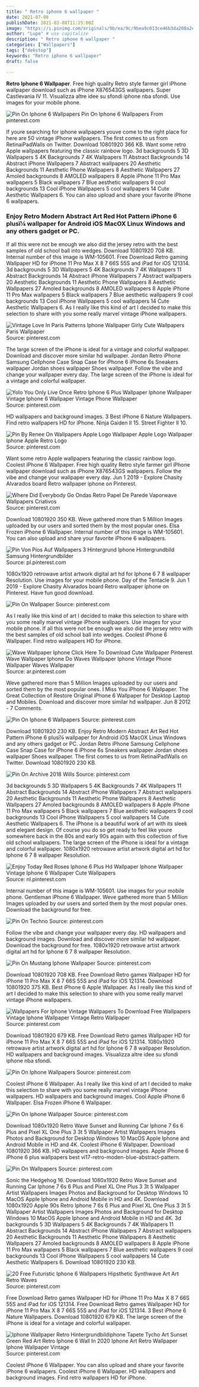 ```yaml
---
title: " Retro iphone 6 wallpaper "
date: 2021-07-08
publishDate: 2021-02-08T11:25:00Z
image: "https://i.pinimg.com/originals/9b/ea/9c/9bea9c013ce46b3da208a2e6da6d97ad.jpg"
author: "Lupo" # use capitalize
description: " Retro iphone 6 wallpaper "
categories: ["Wallpapers"]
tags: ["dekstop"]
keywords: "Retro iphone 6 wallpaper"
draft: false

---
```



**Retro Iphone 6 Wallpaper**. Free high quality Retro style farmer girl iPhone wallpaper download such as iPhone X876543GS wallpapers. Super Castlevania IV 11. Visualizza altre idee su sfondi iphone nba sfondi. Use images for your mobile phone.

![Pin On Iphone 6 Wallpapers](https://i.pinimg.com/originals/14/b4/af/14b4af1362924e5be21629d04507dcba.jpg "Pin On Iphone 6 Wallpapers")
Pin On Iphone 6 Wallpapers From pinterest.com


If youre searching for iphone wallpapers youve come to the right place for here are 50 vintage iPhone wallpapers. The first comes to us from RetinaiPadWalls on Twitter. Download 10801920 366 KB. Want some retro Apple wallpapers featuring the classic rainbow logo. 3d backgrounds 5 3D Wallpapers 5 4K Backgrounds 7 4K Wallpapers 11 Abstract Backgrounds 14 Abstract iPhone Wallpapers 7 Abstract wallpapers 20 Aesthetic Backgrounds 11 Aesthetic Phone Wallpapers 8 Aesthetic Wallpapers 27 Amoled backgrounds 8 AMOLED wallpapers 8 Apple iPhone 11 Pro Max wallpapers 5 Black wallpapers 7 Blue aesthetic wallpapers 9 cool backgrounds 13 Cool iPhone Wallpapers 5 cool wallpapers 14 Cute Aesthetic Wallpapers 6. You can also upload and share your favorite iPhone 6 wallpapers.

### Enjoy Retro Modern Abstract Art Red Hot Pattern iPhone 6 plusï¼ wallpaper for Android iOS MacOX Linux Windows and any others gadget or PC.

If all this were not be enough we also did the jersey retro with the best samples of old school ball into wedges. Download 10801920 708 KB. Internal number of this image is WM-105601. Free Download Retro gaming Wallpaper HD for iPhone 11 Pro Max X 8 7 66S 55S and iPad for iOS 121314. 3d backgrounds 5 3D Wallpapers 5 4K Backgrounds 7 4K Wallpapers 11 Abstract Backgrounds 14 Abstract iPhone Wallpapers 7 Abstract wallpapers 20 Aesthetic Backgrounds 11 Aesthetic Phone Wallpapers 8 Aesthetic Wallpapers 27 Amoled backgrounds 8 AMOLED wallpapers 8 Apple iPhone 11 Pro Max wallpapers 5 Black wallpapers 7 Blue aesthetic wallpapers 9 cool backgrounds 13 Cool iPhone Wallpapers 5 cool wallpapers 14 Cute Aesthetic Wallpapers 6. As I really like this kind of art I decided to make this selection to share with you some really marvel vintage iPhone wallpapers.


![Vintage Love In Paris Patterns Iphone Wallpaper Girly Cute Wallpapers Paris Wallpaper](https://i.pinimg.com/originals/b5/bb/07/b5bb0704e7604ce5dd9cd34aee80851d.jpg "Vintage Love In Paris Patterns Iphone Wallpaper Girly Cute Wallpapers Paris Wallpaper")
Source: pinterest.com

The large screen of the iPhone is ideal for a vintage and colorful wallpaper. Download and discover more similar hd wallpaper. Jordan Retro iPhone Samsung Cellphone Case Snap Case for iPhone 6 iPhone 6s Sneakers wallpaper Jordan shoes wallpaper Shoes wallpaper. Follow the vibe and change your wallpaper every day. The large screen of the iPhone is ideal for a vintage and colorful wallpaper.

![Yolo You Only Live Once Retro Iphone 6 Plus Wallpaper Iphone Wallpaper Vintage Iphone 6 Wallpaper Vintage Phone Wallpaper](https://i.pinimg.com/originals/3f/33/8b/3f338bf7fe0e582e5dfe4aa479e42798.jpg "Yolo You Only Live Once Retro Iphone 6 Plus Wallpaper Iphone Wallpaper Vintage Iphone 6 Wallpaper Vintage Phone Wallpaper")
Source: pinterest.com

HD wallpapers and background images. 3 Best iPhone 6 Nature Wallpapers. Find retro wallpapers HD for iPhone. Ninja Gaiden II 15. Street Fighter II 10.

![Pin By Renee On Wallpapers Apple Logo Wallpaper Apple Logo Wallpaper Iphone Apple Retro Logo](https://i.pinimg.com/originals/78/a4/b5/78a4b58f2b465b5b6a820304f7d3cfc2.jpg "Pin By Renee On Wallpapers Apple Logo Wallpaper Apple Logo Wallpaper Iphone Apple Retro Logo")
Source: pinterest.com

Want some retro Apple wallpapers featuring the classic rainbow logo. Coolest iPhone 6 Wallpaper. Free high quality Retro style farmer girl iPhone wallpaper download such as iPhone X876543GS wallpapers. Follow the vibe and change your wallpaper every day. Jun 1 2019 - Explore Chasity Alvarados board Retro wallpaper iphone on Pinterest.

![Where Did Everybody Go Ondas Retro Papel De Parede Vaporwave Wallpapers Criativos](https://i.pinimg.com/originals/9f/82/94/9f8294b1af5296df54314a2adaa1d6e8.png "Where Did Everybody Go Ondas Retro Papel De Parede Vaporwave Wallpapers Criativos")
Source: pinterest.com

Download 10801920 350 KB. Weve gathered more than 5 Million Images uploaded by our users and sorted them by the most popular ones. Elsa Frozen iPhone 6 Wallpaper. Internal number of this image is WM-105601. You can also upload and share your favorite iPhone 6 wallpapers.

![Pin Von Pios Auf Wallpapers 3 Hintergrund Iphone Hintergrundbild Samsung Hintergrundbilder](https://i.pinimg.com/originals/c6/a0/4e/c6a04ef4ac722562259037f784b02f79.png "Pin Von Pios Auf Wallpapers 3 Hintergrund Iphone Hintergrundbild Samsung Hintergrundbilder")
Source: pl.pinterest.com

1080x1920 retrowave artist artwork digital art hd for Iphone 6 7 8 wallpaper Resolution. Use images for your mobile phone. Day of the Tentacle 9. Jun 1 2019 - Explore Chasity Alvarados board Retro wallpaper iphone on Pinterest. Have fun good download.

![Pin On Wallpaper](https://i.pinimg.com/originals/20/0b/71/200b71cff741e435e19cbee345e21c95.jpg "Pin On Wallpaper")
Source: pinterest.com

As I really like this kind of art I decided to make this selection to share with you some really marvel vintage iPhone wallpapers. Use images for your mobile phone. If all this were not be enough we also did the jersey retro with the best samples of old school ball into wedges. Coolest iPhone 6 Wallpaper. Find retro wallpapers HD for iPhone.

![Wave Wallpaper Iphone Click Here To Download Cute Wallpaper Pinterest Wave Wallpaper Iphone Do Waves Wallpaper Iphone Vintage Phone Wallpaper Waves Wallpaper](https://i.pinimg.com/564x/29/55/25/2955253b4340c797b5235e7dca7f7430.jpg "Wave Wallpaper Iphone Click Here To Download Cute Wallpaper Pinterest Wave Wallpaper Iphone Do Waves Wallpaper Iphone Vintage Phone Wallpaper Waves Wallpaper")
Source: ar.pinterest.com

Weve gathered more than 5 Million Images uploaded by our users and sorted them by the most popular ones. I Miss You iPhone 6 Wallpaper. The Great Collection of Restore Original iPhone 6 Wallpaper for Desktop Laptop and Mobiles. Download and discover more similar hd wallpaper. Jun 8 2012 - 7 Comments.

![Pin On Iphone 6 Wallpapers](https://i.pinimg.com/originals/14/b4/af/14b4af1362924e5be21629d04507dcba.jpg "Pin On Iphone 6 Wallpapers")
Source: pinterest.com

Download 10801920 230 KB. Enjoy Retro Modern Abstract Art Red Hot Pattern iPhone 6 plusï¼ wallpaper for Android iOS MacOX Linux Windows and any others gadget or PC. Jordan Retro iPhone Samsung Cellphone Case Snap Case for iPhone 6 iPhone 6s Sneakers wallpaper Jordan shoes wallpaper Shoes wallpaper. The first comes to us from RetinaiPadWalls on Twitter. Download 10801920 230 KB.

![Pin On Archive 2018 Wills](https://i.pinimg.com/564x/51/61/14/51611404f86131d374649a79d881212b.jpg "Pin On Archive 2018 Wills")
Source: pinterest.com

3d backgrounds 5 3D Wallpapers 5 4K Backgrounds 7 4K Wallpapers 11 Abstract Backgrounds 14 Abstract iPhone Wallpapers 7 Abstract wallpapers 20 Aesthetic Backgrounds 11 Aesthetic Phone Wallpapers 8 Aesthetic Wallpapers 27 Amoled backgrounds 8 AMOLED wallpapers 8 Apple iPhone 11 Pro Max wallpapers 5 Black wallpapers 7 Blue aesthetic wallpapers 9 cool backgrounds 13 Cool iPhone Wallpapers 5 cool wallpapers 14 Cute Aesthetic Wallpapers 6. The iPhone is a beautiful work of art with its sleek and elegant design. Of course you do so get ready to feel like youre somewhere back in the 80s and early 90s again with this collection of five old school wallpapers. The large screen of the iPhone is ideal for a vintage and colorful wallpaper. 1080x1920 retrowave artist artwork digital art hd for Iphone 6 7 8 wallpaper Resolution.

![Enjoy Today Red Roses Iphone 6 Plus Hd Wallpaper Iphone Wallpaper Vintage Iphone 6 Wallpaper Cute Wallpapers](https://i.pinimg.com/originals/6d/20/fb/6d20fb41202a79a6dc98467046352166.jpg "Enjoy Today Red Roses Iphone 6 Plus Hd Wallpaper Iphone Wallpaper Vintage Iphone 6 Wallpaper Cute Wallpapers")
Source: nl.pinterest.com

Internal number of this image is WM-105601. Use images for your mobile phone. Gentleman iPhone 6 Wallpaper. Weve gathered more than 5 Million Images uploaded by our users and sorted them by the most popular ones. Download the background for free.

![Pin On Techno](https://i.pinimg.com/originals/78/59/db/7859dba8c920ed71e6c4b073fc1c9450.jpg "Pin On Techno")
Source: pinterest.com

Follow the vibe and change your wallpaper every day. HD wallpapers and background images. Download and discover more similar hd wallpaper. Download the background for free. 1080x1920 retrowave artist artwork digital art hd for Iphone 6 7 8 wallpaper Resolution.

![Pin On Mustang Iphone Wallpaper](https://i.pinimg.com/originals/5c/32/5f/5c325fd3c512fbaa3cf64306ced4f3d1.jpg "Pin On Mustang Iphone Wallpaper")
Source: pinterest.com

Download 10801920 708 KB. Free Download Retro games Wallpaper HD for iPhone 11 Pro Max X 8 7 66S 55S and iPad for iOS 121314. Download 10801920 375 KB. Best iPhone 6 Apple Wallpaper. As I really like this kind of art I decided to make this selection to share with you some really marvel vintage iPhone wallpapers.

![Wallpapers For Iphone Vintage Wallpapers To Download Free Wallpapers Vintage Iphone Wallpaper Vintage Retro Wallpaper](https://i.pinimg.com/originals/3b/99/c2/3b99c235f2221dab696a4c46f7f65065.png "Wallpapers For Iphone Vintage Wallpapers To Download Free Wallpapers Vintage Iphone Wallpaper Vintage Retro Wallpaper")
Source: pinterest.com

Download 10801920 679 KB. Free Download Retro games Wallpaper HD for iPhone 11 Pro Max X 8 7 66S 55S and iPad for iOS 121314. 1080x1920 retrowave artist artwork digital art hd for Iphone 6 7 8 wallpaper Resolution. HD wallpapers and background images. Visualizza altre idee su sfondi iphone nba sfondi.

![Pin On Iphone Wallpapers](https://i.pinimg.com/originals/90/5f/0e/905f0e360c2e8617dbb67b20ab263ee5.jpg "Pin On Iphone Wallpapers")
Source: pinterest.com

Coolest iPhone 6 Wallpaper. As I really like this kind of art I decided to make this selection to share with you some really marvel vintage iPhone wallpapers. HD wallpapers and background images. Cool Apple iPhone 6 Wallpaper. Elsa Frozen iPhone 6 Wallpaper.

![Pin On Iphone Wallpaper](https://i.pinimg.com/originals/10/f0/6d/10f06d96f0ed04458bd66f76eadac84f.jpg "Pin On Iphone Wallpaper")
Source: pinterest.com

Download 1080x1920 Retro Wave Sunset and Running Car Iphone 7 6s 6 Plus and Pixel XL One Plus 3 3t 5 Wallpaper Artist Wallpapers Images Photos and Background for Desktop Windows 10 MacOS Apple Iphone and Android Mobile in HD and 4K. Coolest iPhone 6 Wallpaper. Download 10801920 366 KB. HD wallpapers and background images. Apple iPhone 6 iPhone 6 plus wallpapers best vi17-retro-moden-blue-abstract-pattern.

![Pin On Wallpapers](https://i.pinimg.com/originals/6c/cc/94/6ccc942d593ed3da6a7974272c7a4de1.png "Pin On Wallpapers")
Source: pinterest.com

Sonic the Hedgehog 16. Download 1080x1920 Retro Wave Sunset and Running Car Iphone 7 6s 6 Plus and Pixel XL One Plus 3 3t 5 Wallpaper Artist Wallpapers Images Photos and Background for Desktop Windows 10 MacOS Apple Iphone and Android Mobile in HD and 4K. Download 1080x1920 Apple 90s Retro Iphone 7 6s 6 Plus and Pixel XL One Plus 3 3t 5 Wallpaper Artist Wallpapers Images Photos and Background for Desktop Windows 10 MacOS Apple Iphone and Android Mobile in HD and 4K. 3d backgrounds 5 3D Wallpapers 5 4K Backgrounds 7 4K Wallpapers 11 Abstract Backgrounds 14 Abstract iPhone Wallpapers 7 Abstract wallpapers 20 Aesthetic Backgrounds 11 Aesthetic Phone Wallpapers 8 Aesthetic Wallpapers 27 Amoled backgrounds 8 AMOLED wallpapers 8 Apple iPhone 11 Pro Max wallpapers 5 Black wallpapers 7 Blue aesthetic wallpapers 9 cool backgrounds 13 Cool iPhone Wallpapers 5 cool wallpapers 14 Cute Aesthetic Wallpapers 6. Download 10801920 230 KB.

![20 Free Futuristic Iphone 6 Wallpapers Hipsthetic Synthwave Art Art Retro Waves](https://i.pinimg.com/originals/69/31/66/6931667150790d436b8e8b8743596aeb.jpg "20 Free Futuristic Iphone 6 Wallpapers Hipsthetic Synthwave Art Art Retro Waves")
Source: pinterest.com

Free Download Retro games Wallpaper HD for iPhone 11 Pro Max X 8 7 66S 55S and iPad for iOS 121314. Free Download Retro games Wallpaper HD for iPhone 11 Pro Max X 8 7 66S 55S and iPad for iOS 121314. 3 Best iPhone 6 Nature Wallpapers. Download 10801920 679 KB. The large screen of the iPhone is ideal for a vintage and colorful wallpaper.

![Iphone Wallpaper Retro Hintergrundbildiphone Tapete Tycho Art Sunset Green Red Art Retro Iphone 6 Wall In 2020 Iphone Art Retro Wallpaper Iphone Wallpaper Vintage](https://i.pinimg.com/originals/9b/ea/9c/9bea9c013ce46b3da208a2e6da6d97ad.jpg "Iphone Wallpaper Retro Hintergrundbildiphone Tapete Tycho Art Sunset Green Red Art Retro Iphone 6 Wall In 2020 Iphone Art Retro Wallpaper Iphone Wallpaper Vintage")
Source: pinterest.com

Coolest iPhone 6 Wallpaper. You can also upload and share your favorite iPhone 6 wallpapers. Coolest iPhone 6 Wallpaper. HD wallpapers and background images. Find retro wallpapers HD for iPhone.

